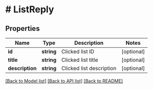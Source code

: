 # # ListReply

## Properties

Name | Type | Description | Notes
------------ | ------------- | ------------- | -------------
**id** | **string** | Clicked list ID | [optional]
**title** | **string** | Clicked list title | [optional]
**description** | **string** | Clicked list description | [optional]

[[Back to Model list]](../../README.md#models) [[Back to API list]](../../README.md#endpoints) [[Back to README]](../../README.md)
